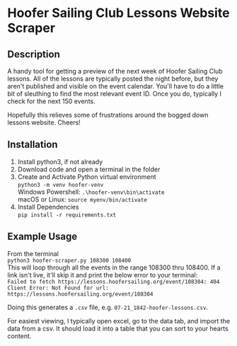 # Hoofer Sailing Club Lessons Website Scraper

## Description
A handy tool for getting a preview of the next week of Hoofer Sailing Club lessons. All of the lessons are typically posted the night before, but they aren't published and visible on the event calendar. You'll have to do a little bit of sleuthing to find the most relevant event ID. Once you do, typically I check for the next 150 events. <br>

Hopefully this relieves some of frustrations around the bogged down lessons website. Cheers!

## Installation
1. Install python3, if not already
2. Download code and open a terminal in the folder
3. Create and Activate Python virtual environment <br>
`python3 -m venv hoofer-venv` <br>
Windows Powershell: `.\hoofer-venv\bin\activate` <br>
macOS or Linux: `source myenv/bin/activate`
4. Install Dependencies <br>
`pip install -r requirements.txt`

## Example Usage
From the terminal <br>
`python3 hoofer-scraper.py 108300 108400` <br>
This will loop through all the events in the range 108300 thru 108400. If a link isn't live, it'll skip it and print the below error to your terminal: <br>
`Failed to fetch https://lessons.hoofersailing.org/event/108304: 404 Client Error: Not Found for url: https://lessons.hoofersailing.org/event/108304`

Doing this generates a `.csv` file, e.g. `07-21_1842-hoofer-lessons.csv`.

For easiest viewing, I typically open excel, go to the data tab, and import the data from a csv. It should load it into a table that you can sort to your hearts content.
